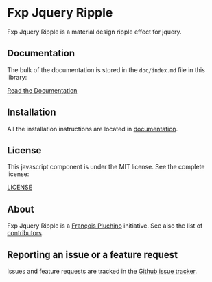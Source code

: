 Fxp Jquery Ripple
=================

Fxp Jquery Ripple is a material design ripple effect for jquery.

Documentation
-------------

The bulk of the documentation is stored in the `doc/index.md`
file in this library:

[Read the Documentation](doc/index.md)

Installation
------------

All the installation instructions are located in [documentation](doc/index.md).

License
-------

This javascript component is under the MIT license. See the complete license:

[LICENSE](LICENSE)

About
-----

Fxp Jquery Ripple is a [François Pluchino](https://github.com/francoispluchino) initiative.
See also the list of [contributors](https://github.com/fxpio/fxp-jquery-ripple/graphs/contributors).

Reporting an issue or a feature request
---------------------------------------

Issues and feature requests are tracked in the [Github issue tracker](https://github.com/fxpio/fxp-jquery-ripple/issues).
